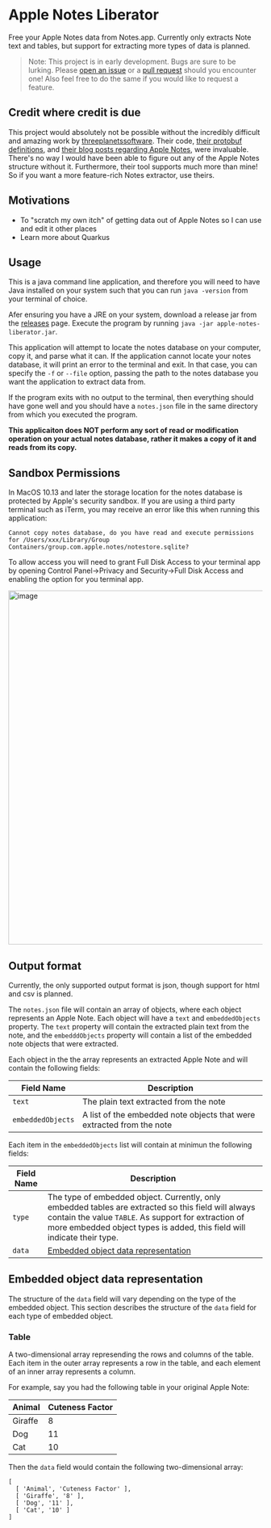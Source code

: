 # Apple Notes Liberator

Free your Apple Notes data from Notes.app. Currently only extracts Note text and tables, but support for extracting more types of data is planned.

> Note: This project is in early development. Bugs are sure to be lurking. Please [open an issue][0] or a [pull request][1] should you encounter one! Also feel free to do the same if you would like to request a feature.

## Credit where credit is due

This project would absolutely not be possible without the incredibly difficult and amazing work by [threeplanetssoftware][2]. Their code, [their protobuf definitions][3], and [their blog posts regarding Apple Notes][4], were invaluable. There's no way I would have been able to figure out any of the Apple Notes structure without it. Furthermore, their tool supports much more than mine! So if you want a more feature-rich Notes extractor, use theirs.

## Motivations

- To "scratch my own itch" of getting data out of Apple Notes so I can use and edit it other places
- Learn more about Quarkus

## Usage

This is a java command line application, and therefore you will need to have Java installed on your system such that you can run `java -version` from your terminal of choice.

Afer ensuring you have a JRE on your system, download a release jar from the [releases][5] page. Execute the program by running `java -jar apple-notes-liberator.jar`.

This application will attempt to locate the notes database on your computer, copy it, and parse what it can. If the application cannot locate your notes database, it will print an error to the terminal and exit. In that case, you can specify the `-f` or `--file` option, passing the path to the notes database you want the application to extract data from. 

If the program exits with no output to the terminal, then everything should have gone well and you should have a `notes.json` file in the same directory from which you executed the program.

**This applicaiton does NOT perform any sort of read or modification operation on your actual notes database, rather it makes a copy of it and reads from its copy.**

## Sandbox Permissions

In MacOS 10.13 and later the storage location for the notes database is protected by Apple's security sandbox.  If you are using a third party terminal  such as iTerm, you may receive an error like this when running this application:

```
Cannot copy notes database, do you have read and execute permissions for /Users/xxx/Library/Group Containers/group.com.apple.notes/notestore.sqlite?
```

To allow access you will need to grant Full Disk Access to your terminal app by opening Control Panel->Privacy and Security->Full Disk Access and enabling the option for you terminal app.

<img width="701" alt="image" src="https://user-images.githubusercontent.com/3091714/228573691-60ce13cf-d5f1-46a1-a740-ef2f14786916.png">



## Output format

Currently, the only supported output format is json, though support for html and csv is planned.

The `notes.json` file will contain an array of objects, where each object represents an Apple Note.
Each object will have a `text` and `embeddedObjects` property. The `text` property will contain the extracted plain text from the note, and the `embedddObjects` property will contain a list of the embedded note objects that were extracted.

Each object in the the array represents an extracted Apple Note and will contain the following fields:

| Field Name | Description |
| --- | --- |
| `text` | The plain text extracted from the note |
| `embeddedObjects` | A list of the embedded note objects that were extracted from the note |

Each item in the `embeddedObjects` list will contain at minimun the following fields:

| Field Name | Description |
| ---  | --- |
| `type`       | The type of embedded object. Currently, only embedded tables are extracted so this field will always contain the value `TABLE`. As support for extraction of more embedded object types is added, this field will indicate their type. |
| `data` | [Embedded object data representation][6] |

## Embedded object data representation

The structure of the `data` field will vary depending on the type of the embedded object. This section describes the structure of the `data` field for each type of embedded object.

### Table

A two-dimensional array represending the rows and columns of the table. Each item in the outer array represents a row in the table, and each element of an inner array represents a column.

For example, say you had the following table in your original Apple Note:

| Animal | Cuteness Factor |
| --- | --- |
| Giraffe | 8 |
| Dog | 11 |
| Cat | 10 |

Then the `data` field would contain the following two-dimensional array:

```
[
  [ 'Animal', 'Cuteness Factor' ],
  [ 'Giraffe', '8' ],
  [ 'Dog', '11' ],
  [ 'Cat', '10' ]
]
```

[0]: https://github.com/HamburgChimps/apple-notes-liberator/issues
[1]: https://github.com/HamburgChimps/apple-notes-liberator/pulls
[2]: https://github.com/threeplanetssoftware/apple_cloud_notes_parser
[3]: https://github.com/HamburgChimps/apple-notes-liberator/blob/main/src/main/proto/notestore.proto
[4]: https://www.ciofecaforensics.com/categories/#Apple%20Notes
[5]: https://github.com/hamburgchimps/apple-notes-liberator/releases
[6]: #embedded-object-data-representation
